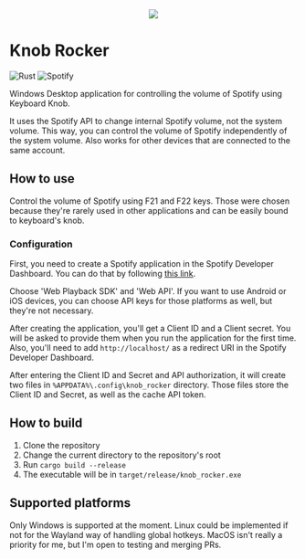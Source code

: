 <div style="text-align: center">
    <img src="icons/icon.ico"/>
</div>

# Knob Rocker

![Rust](https://img.shields.io/badge/rust-%23000000.svg?style=for-the-badge&logo=rust&logoColor=orange)
![Spotify](https://img.shields.io/badge/Spotify-1ED760?style=for-the-badge&logo=spotify&logoColor=white)

Windows Desktop application for controlling the volume of Spotify using Keyboard Knob. 

It uses the Spotify API to change internal Spotify volume, not the system volume. This way, you can control the
volume of Spotify independently of the system volume. Also works for other devices that are connected to the same
account.

## How to use

Control the volume of Spotify using F21 and F22 keys. Those were chosen because they're rarely used in other 
applications and can be easily bound to keyboard's knob.

### Configuration

First, you need to create a Spotify application in the Spotify Developer Dashboard. You can do that by following 
[this link](https://developer.spotify.com/dashboard/applications).

Choose 'Web Playback SDK' and 'Web API'. If you want to use Android or iOS devices, you can choose API keys for those
platforms as well, but they're not necessary.

After creating the application, you'll get a Client ID and a Client secret. You will be asked to provide them when
you run the application for the first time. Also, you'll need to add `http://localhost/` as a redirect URI in the 
Spotify Developer Dashboard.

After entering the Client ID and Secret and API authorization, it will create two files in 
`%APPDATA%\.config\knob_rocker` directory. Those files store the Client ID and Secret, as well as the cache API token. 

## How to build

1. Clone the repository
2. Change the current directory to the repository's root
3. Run `cargo build --release`
4. The executable will be in `target/release/knob_rocker.exe`

## Supported platforms

Only Windows is supported at the moment. Linux could be implemented if not for the Wayland way of handling global 
hotkeys. MacOS isn't really a priority for me, but I'm open to testing and merging PRs.
